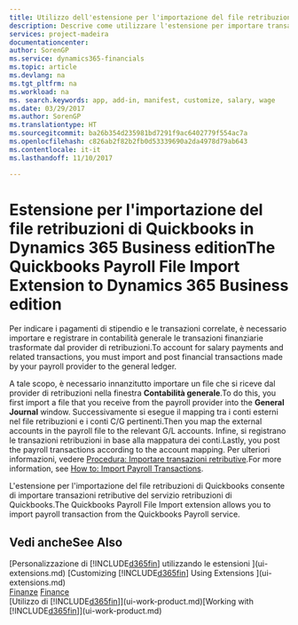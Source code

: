 ```yaml
---
title: Utilizzo dell'estensione per l'importazione del file retribuzioni di Quickbooks | Documenti Microsoft
description: Descrive come utilizzare l'estensione per importare transazioni di retribuzioni e stipendi dal servizio retribuzioni di Quickbooks.
services: project-madeira
documentationcenter: 
author: SorenGP
ms.service: dynamics365-financials
ms.topic: article
ms.devlang: na
ms.tgt_pltfrm: na
ms.workload: na
ms. search.keywords: app, add-in, manifest, customize, salary, wage
ms.date: 03/29/2017
ms.author: SorenGP
ms.translationtype: HT
ms.sourcegitcommit: ba26b354d235981bd7291f9ac6402779f554ac7a
ms.openlocfilehash: c826ab2f82b2fb0d53339690a2da4978d79ab643
ms.contentlocale: it-it
ms.lasthandoff: 11/10/2017

---
```

# <a name="the-quickbooks-payroll-file-import-extension-to-dynamics-365-business-edition"></a><span data-ttu-id="75568-103">Estensione per l'importazione del file retribuzioni di Quickbooks in Dynamics 365 Business edition</span><span class="sxs-lookup"><span data-stu-id="75568-103">The Quickbooks Payroll File Import Extension to Dynamics 365 Business edition</span></span> 
<span data-ttu-id="75568-104">Per indicare i pagamenti di stipendio e le transazioni correlate, è necessario importare e registrare in contabilità generale le transazioni finanziarie trasformate dal provider di retribuzioni.</span><span class="sxs-lookup"><span data-stu-id="75568-104">To account for salary payments and related transactions, you must import and post financial transactions made by your payroll provider to the general ledger.</span></span>

<span data-ttu-id="75568-105">A tale scopo, è necessario innanzitutto importare un file che si riceve dal provider di retribuzioni nella finestra **Contabilità generale**.</span><span class="sxs-lookup"><span data-stu-id="75568-105">To do this, you first import a file that you receive from the payroll provider into the **General Journal** window.</span></span> <span data-ttu-id="75568-106">Successivamente si esegue il mapping tra i conti esterni nel file retribuzioni e i conti C/G pertinenti.</span><span class="sxs-lookup"><span data-stu-id="75568-106">Then you map the external accounts in the payroll file to the relevant G/L accounts.</span></span> <span data-ttu-id="75568-107">Infine, si registrano le transazioni retribuzioni in base alla mappatura dei conti.</span><span class="sxs-lookup"><span data-stu-id="75568-107">Lastly, you post the payroll transactions according to the account mapping.</span></span> <span data-ttu-id="75568-108">Per ulteriori informazioni, vedere [Procedura: Importare transazioni retributive](finance-how-import-payroll-transactions.md).</span><span class="sxs-lookup"><span data-stu-id="75568-108">For more information, see [How to: Import Payroll Transactions](finance-how-import-payroll-transactions.md).</span></span>

<span data-ttu-id="75568-109">L'estensione per l'importazione del file retribuzioni di Quickbooks consente di importare transazioni retributive del servizio retribuzioni di Quickbooks.</span><span class="sxs-lookup"><span data-stu-id="75568-109">The Quickbooks Payroll File Import extension allows you to import payroll transaction from the Quickbooks Payroll service.</span></span>

## <a name="see-also"></a><span data-ttu-id="75568-110">Vedi anche</span><span class="sxs-lookup"><span data-stu-id="75568-110">See Also</span></span>
<span data-ttu-id="75568-111">[Personalizzazione di [!INCLUDE[d365fin](includes/d365fin_md.md)] utilizzando le estensioni ](ui-extensions.md)  </span><span class="sxs-lookup"><span data-stu-id="75568-111">[Customizing [!INCLUDE[d365fin](includes/d365fin_md.md)] Using Extensions ](ui-extensions.md)  </span></span>  
<span data-ttu-id="75568-112">[Finanze](finance.md)  </span><span class="sxs-lookup"><span data-stu-id="75568-112">[Finance](finance.md)  </span></span>  
<span data-ttu-id="75568-113">[Utilizzo di [!INCLUDE[d365fin](includes/d365fin_md.md)]](ui-work-product.md)</span><span class="sxs-lookup"><span data-stu-id="75568-113">[Working with [!INCLUDE[d365fin](includes/d365fin_md.md)]](ui-work-product.md)</span></span>

